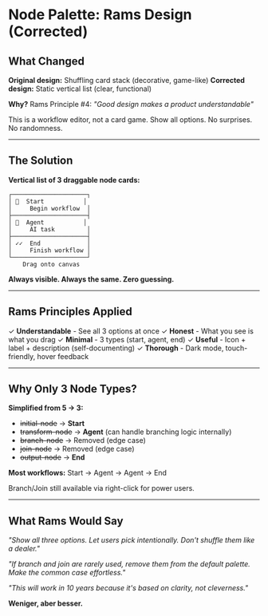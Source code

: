 # Node Palette: Rams Design (Corrected)

## What Changed

**Original design:** Shuffling card stack (decorative, game-like)
**Corrected design:** Static vertical list (clear, functional)

**Why?** Rams Principle #4: *"Good design makes a product understandable"*

This is a workflow editor, not a card game. Show all options. No surprises. No randomness.

---

## The Solution

**Vertical list of 3 draggable node cards:**

```
┌─────────────────────┐
│ 🚀  Start           │
│     Begin workflow  │
├─────────────────────┤
│ 🧠  Agent           │
│     AI task         │
├─────────────────────┤
│ ✓✓  End             │
│     Finish workflow │
└─────────────────────┘
    Drag onto canvas
```

**Always visible. Always the same. Zero guessing.**

---

## Rams Principles Applied

✓ **Understandable** - See all 3 options at once
✓ **Honest** - What you see is what you drag
✓ **Minimal** - 3 types (start, agent, end)
✓ **Useful** - Icon + label + description (self-documenting)
✓ **Thorough** - Dark mode, touch-friendly, hover feedback

---

## Why Only 3 Node Types?

**Simplified from 5 → 3:**
- ~~initial-node~~ → **Start**
- ~~transform-node~~ → **Agent** (can handle branching logic internally)
- ~~branch-node~~ → Removed (edge case)
- ~~join-node~~ → Removed (edge case)
- ~~output-node~~ → **End**

**Most workflows:** Start → Agent → Agent → End

Branch/Join still available via right-click for power users.

---

## What Rams Would Say

*"Show all three options. Let users pick intentionally. Don't shuffle them like a dealer."*

*"If branch and join are rarely used, remove them from the default palette. Make the common case effortless."*

*"This will work in 10 years because it's based on clarity, not cleverness."*

**Weniger, aber besser.**
